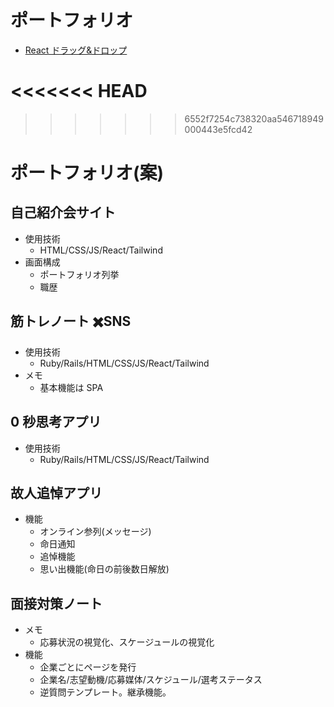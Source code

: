 # ポートフォリオ

- [React ドラッグ&ドロップ](https://yuuya-apple.github.io/trello_clone/)

<<<<<<< HEAD
=======

>>>>>>> 6552f7254c738320aa546718949000443e5fcd42
# ポートフォリオ(案)

## 自己紹介会サイト

- 使用技術
  - HTML/CSS/JS/React/Tailwind
- 画面構成
  - ポートフォリオ列挙
  - 職歴

## 筋トレノート ✖️SNS

- 使用技術
  - Ruby/Rails/HTML/CSS/JS/React/Tailwind
- メモ
  - 基本機能は SPA

## 0 秒思考アプリ

- 使用技術
  - Ruby/Rails/HTML/CSS/JS/React/Tailwind

## 故人追悼アプリ

- 機能
  - オンライン参列(メッセージ)
  - 命日通知
  - 追悼機能
  - 思い出機能(命日の前後数日解放)

## 面接対策ノート

- メモ
  - 応募状況の視覚化、スケージュールの視覚化
- 機能
  - 企業ごとにページを発行
  - 企業名/志望動機/応募媒体/スケジュール/選考ステータス
  - 逆質問テンプレート。継承機能。

